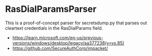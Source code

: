 # RasDialParamsParser

This is a proof-of-concept parser for secretsdump.py that parses out cleartext credentials in the RasDialParams field.

- https://learn.microsoft.com/en-us/previous-versions/windows/desktop/legacy/aa377238(v=vs.85)
- https://github.com/SecureAuthCorp/impacket/
